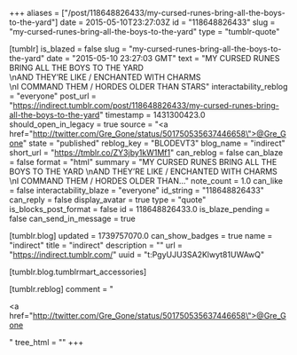 +++
aliases = ["/post/118648826433/my-cursed-runes-bring-all-the-boys-to-the-yard"]
date = 2015-05-10T23:27:03Z
id = "118648826433"
slug = "my-cursed-runes-bring-all-the-boys-to-the-yard"
type = "tumblr-quote"

[tumblr]
is_blazed = false
slug = "my-cursed-runes-bring-all-the-boys-to-the-yard"
date = "2015-05-10 23:27:03 GMT"
text = "MY CURSED RUNES BRING ALL THE BOYS TO THE YARD<br/>\nAND THEY&rsquo;RE LIKE / ENCHANTED WITH CHARMS<br/>\nI COMMAND THEM / HORDES OLDER THAN STARS"
interactability_reblog = "everyone"
post_url = "https://indirect.tumblr.com/post/118648826433/my-cursed-runes-bring-all-the-boys-to-the-yard"
timestamp = 1431300423.0
should_open_in_legacy = true
source = "<a href=\"http://twitter.com/Gre_Gone/status/501750535637446658\">@Gre_Gone</a>"
state = "published"
reblog_key = "BLODEVT3"
blog_name = "indirect"
short_url = "https://tmblr.co/ZY3jby1kW1Mf1"
can_reblog = false
can_blaze = false
format = "html"
summary = "MY CURSED RUNES BRING ALL THE BOYS TO THE YARD \nAND THEY’RE LIKE / ENCHANTED WITH CHARMS \nI COMMAND THEM / HORDES OLDER THAN..."
note_count = 1.0
can_like = false
interactability_blaze = "everyone"
id_string = "118648826433"
can_reply = false
display_avatar = true
type = "quote"
is_blocks_post_format = false
id = 118648826433.0
is_blaze_pending = false
can_send_in_message = true

[tumblr.blog]
updated = 1739757070.0
can_show_badges = true
name = "indirect"
title = "indirect"
description = ""
url = "https://indirect.tumblr.com/"
uuid = "t:PgyUJU3SA2Klwyt81UWAwQ"

[tumblr.blog.tumblrmart_accessories]

[tumblr.reblog]
comment = "<p><a href=\"http://twitter.com/Gre_Gone/status/501750535637446658\">@Gre_Gone</a></p>"
tree_html = ""
+++
